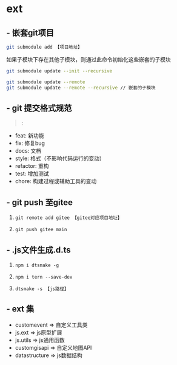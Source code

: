 # ext
## - 嵌套git项目

```bash
git submodule add 【项目地址】
```
如果子模块下存在其他子模块，则通过此命令初始化这些嵌套的子模块
```bash
git submodule update --init --recursive 
```
```bash
git submodule update --remote
git submodule update --remote --recursive // 嵌套的子模块
```
## - git 提交格式规范
> <type>: <body>

- feat: 新功能
- fix: 修复bug
- docs: 文档
- style: 格式（不影响代码运行的变动）
- refactor: 重构
- test: 增加测试
- chore: 构建过程或辅助工具的变动
## - git push 至gitee

1. ```
   git remote add gitee 【gitee对应项目地址】
   ```

2. ```
   git push gitee main
   ```
## - .js文件生成.d.ts

1. ```
   npm i dtsmake -g
   ```

2. ```
   npm i tern --save-dev
   ```

3. ```
   dtsmake -s 【js路径】
   ```
## - ext 集

- customevent => 自定义工具类
- js.ext => js原型扩展
- js.utils => js通用函数
- customgisapi => 自定义地图API
- datastructure => js数据结构

